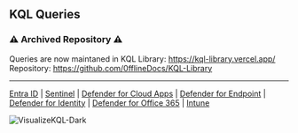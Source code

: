 ## KQL Queries ##

### ⚠️ Archived Repository ⚠️
Queries are now maintaned in KQL Library: https://kql-library.vercel.app/ \
Repository: https://github.com/0fflineDocs/KQL-Library

---

[Entra ID](https://github.com/0fflineDocs/KQL/tree/master/Entra%20ID) |
[Sentinel](https://github.com/0fflineDocs/KQL/tree/master/Sentinel) |
[Defender for Cloud Apps](https://github.com/0fflineDocs/KQL/tree/master/Defender%20XDR/Defender%20for%20Cloud%20Apps) |
[Defender for Endpoint](https://github.com/0fflineDocs/KQL/tree/master/Defender%20XDR/Defender%20for%20Endpoint) |
[Defender for Identity](https://github.com/0fflineDocs/KQL/tree/master/Defender%20XDR/Defender%20for%20Identity) |
[Defender for Office 365](https://github.com/0fflineDocs/KQL/tree/master/Defender%20XDR/Defender%20for%20Office%20365) |
[Intune](https://github.com/0fflineDocs/KQL/tree/master/Intune) 

![VisualizeKQL-Dark](https://github.com/user-attachments/assets/d7207b47-9b73-40cd-b520-8ce9b66baed4)

